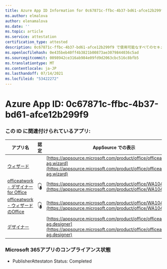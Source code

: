 ```yaml
---
title: Azure App ID Information for 0c67871c-ffbc-4b37-bd61-afce12b299f9
ms.author: elmalova
author: elenamalova
ms.date: ''
ms.topic: article
ms.service: attestation
certification_type: attested
description: 0c67871c-ffbc-4b37-bd61-afce12b299f9 で使用可能なすべてのセキュリティおよびコンプライアンス情報。
ms.openlocfilehash: 0e435beb40ff4b3821b00873ae3079844036c5ad
ms.sourcegitcommit: 0098942ce316ab984e09fd9d2063cbc516c8bfb5
ms.translationtype: MT
ms.contentlocale: ja-JP
ms.lasthandoff: 07/14/2021
ms.locfileid: "53422272"
---
```

# <a name="azure-app-id-0c67871c-ffbc-4b37-bd61-afce12b299f9"></a>Azure App ID: 0c67871c-ffbc-4b37-bd61-afce12b299f9


### <a name="apps-associated-with-this-id"></a>この ID に関連付けられているアプリ:
| **アプリ名** | **認定** | **AppSource での表示** |
|-|-|-|
| [ウィザード](https://docs.microsoft.com/en-us/microsoft-365-app-certification/forward/officeatwork-ag.wizard) |  | [https://appsource.microsoft.com/product/office/officeatwork-ag.wizard](https://appsource.microsoft.com/product/office/officeatwork-ag.wizard) |
| [officeatwork - デザイナー for Office](https://docs.microsoft.com/en-us/microsoft-365-app-certification/forward/WA104380518) | <img alt="Certified application badge" src="../media/certified-badge.png" height="25" width="25" /> | [https://appsource.microsoft.com/product/office/WA104380518](https://appsource.microsoft.com/product/office/WA104380518) |
| [officeatwork - ウィザードのOffice](https://docs.microsoft.com/en-us/microsoft-365-app-certification/forward/WA104380519) | <img alt="Certified application badge" src="../media/certified-badge.png" height="25" width="25" /> | [https://appsource.microsoft.com/product/office/WA104380519](https://appsource.microsoft.com/product/office/WA104380519) |
| [デザイナー](https://docs.microsoft.com/en-us/microsoft-365-app-certification/forward/officeatwork-ag.designer) |  | [https://appsource.microsoft.com/product/office/officeatwork-ag.designer](https://appsource.microsoft.com/product/office/officeatwork-ag.designer) |

### <a name="microsoft-365-app-compliance-status"></a>Microsoft 365アプリのコンプライアンス状態
- PublisherAttestaton Status: Completed
